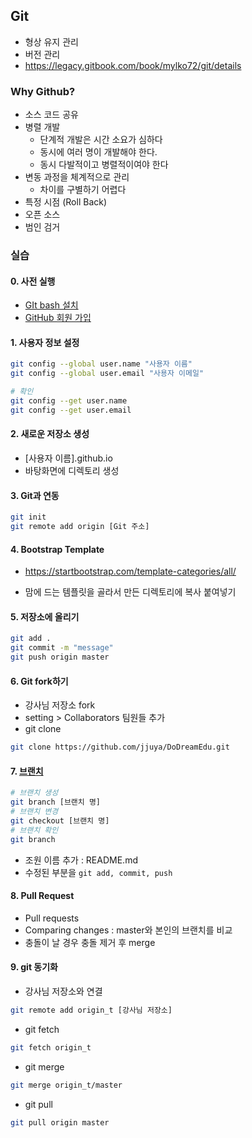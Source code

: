 ## Git

- 형상 유지 관리
- 버전 관리
- https://legacy.gitbook.com/book/mylko72/git/details



### Why Github?

- 소스 코드 공유
- 병렬 개발
  - 단계적 개발은 시간 소요가 심하다
  - 동시에 여러 명이 개발해야 한다.
  - 동시 다발적이고 병렬적이여야 한다
- 변동 과정을 체계적으로 관리
  - 차이를 구별하기 어렵다
- 특정 시점 (Roll Back)
- 오픈 소스
- 범인 검거



### 실습

#### 0. 사전 실행

- [GIt bash 설치](https://git-scm.com/downloads)
- [GitHub 회원 가입](https://github.com/)



#### 1. 사용자 정보 설정

```bash
git config --global user.name "사용자 이름"
git config --global user.email "사용자 이메일"

# 확인
git config --get user.name
git config --get user.email
```



#### 2. 새로운 저장소 생성 

- [사용자 이름].github.io
- 바탕화면에 디렉토리 생성



#### 3. Git과 연동

```bash
git init
git remote add origin [Git 주소]
```



#### 4. Bootstrap Template

- https://startbootstrap.com/template-categories/all/

- 맘에 드는 템플릿을 골라서 만든 디렉토리에 복사 붙여넣기



#### 5. 저장소에 올리기

```bash
git add .
git commit -m "message"
git push origin master
```



#### 6. Git fork하기

- 강사님 저장소 fork
- setting > Collaborators 팀원들 추가
- git clone

```bash
git clone https://github.com/jjuya/DoDreamEdu.git
```



#### 7. [브랜치](https://backlog.com/git-tutorial/kr/stepup/stepup1_1.html)

```bash
# 브랜치 생성
git branch [브랜치 명]
# 브랜치 변경
git checkout [브랜치 명]
# 브랜치 확인
git branch
```

- 조원 이름 추가 : README.md
- 수정된 부분을 `git add, commit, push`



#### 8. Pull Request

- Pull requests 
- Comparing changes : master와 본인의 브랜치를 비교
- 충돌이 날 경우 충돌 제거 후 merge



#### 9. git 동기화 

- 강사님 저장소와 연결

```bash
git remote add origin_t [강사님 저장소]
```

- git fetch

```bash
git fetch origin_t
```

- git merge

```bash
git merge origin_t/master
```

- git pull

```bash
git pull origin master
```